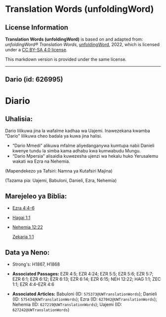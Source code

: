 # Translation Words (unfoldingWord)

## License Information

**Translation Words (unfoldingWord)** is based on and adapted from: _unfoldingWord® Translation Words_, [unfoldingWord](https://unfoldingword.org/utw), 2022, which is licensed under a [CC BY-SA 4.0 license](https://creativecommons.org/licenses/by-sa/4.0/legalcode.en).

This markdown version is provided under the same license.



--------------------------------

## Dario (id: 626995)

Diario
======

Uhalisia:
---------

Dario lilikuwa jina la wafalme kadhaa wa Uajemi. Inawezekana kwamba "Dario" lilikuwa cheo badala ya kuwa jina halisi.

* “Dario Mmedi” alikuwa mfalme aliyedanganywa kumtupa nabii Danieli kwenye tundu la simba kama adhabu kwa kumwabudu Mungu.
* “Dario Mpersia” alisaidia kuwezesha ujenzi wa hekalu huko Yerusalemu wakati wa Ezra na Nehemia.

(Mapendekezo ya Tafsiri: Namna ya Kutafsiri Majina)

(Tazama pia: Uajemi, Babuloni, Danieli, Ezra, Nehemia)

Marejeleo ya Biblia:
--------------------

* [Ezra 4:4–6](https://ref.ly/Ezra4:4-Ezra4:6)
* [Hagai 1:1](https://ref.ly/Hag1:1)
* [Nehemia 12:22](https://ref.ly/Neh12:22)

    [Zekaria 1:1](https://ref.ly/Zech1:1)

Data ya Neno:
-------------

* Strong's: H1867, H1868

* **Associated Passages:** EZR 4:5; EZR 4:24; EZR 5:5; EZR 5:6; EZR 5:7; EZR 6:1; EZR 6:12; EZR 6:13; EZR 6:14; EZR 6:15; NEH 12:22; HAG 1:1; ZEC 1:1; EZR 4:4–EZR 4:6
* **Associated Articles:** Babuloni (ID: `575373@UWTranslationWords`); Danieli (ID: `575434@UWTranslationWords`); Ezra (ID: `627042@UWTranslationWords`); Nehemia (ID: `627219@UWTranslationWords`); Uajemi (ID: `627242@UWTranslationWords`)

